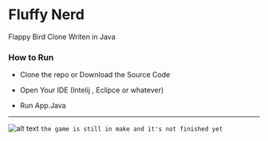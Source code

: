 
  

# Fluffy Nerd

Flappy Bird Clone Writen in Java

  
  

### How to Run

  

- Clone the repo or Download the Source Code

  

- Open Your IDE (Intelij , Eclipce or whatever)

  

- Run App.Java

  
------------------------------------

![alt text](https://i.imgur.com/HAm5yy2.png) ``the game is still in make and it's not finished yet``
